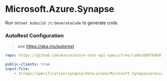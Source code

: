# Microsoft.Azure.Synapse

Run `dotnet msbuild /t:GenerateCode` to generate code.

### AutoRest Configuration
> see https://aka.ms/autorest

```yaml
repo: https://github.com/Azure/azure-rest-api-specs/tree/ca0ac888f84b97feaef05fad6632f41ef1a399e6
```

``` yaml
public-clients: true
input-file:
    - $(repo)/specification/synapse/data-plane/Microsoft.Synapse/preview/2019-11-01-preview/monitoring.json
```
